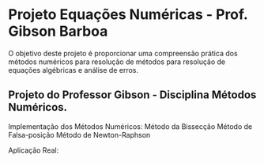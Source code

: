 # Projeto Equações Numéricas - Prof. Gibson Barboa
O objetivo deste projeto é proporcionar uma compreensão prática dos métodos numéricos para resolução de métodos para resolução de equações algébricas e análise de erros.  

## Projeto do Professor Gibson - Disciplina Métodos Numéricos.
Implementação dos Métodos Numéricos:
 Método da Bissecção
 Método de Falsa-posição
 Método de Newton-Raphson

Aplicação Real: 
